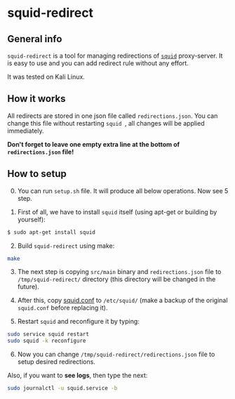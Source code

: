 # squid-redirect

## General info
`squid-redirect` is a tool for managing redirections of [`squid`](http://www.squid-cache.org/) proxy-server. It is easy to use and you can add redirect rule without any effort.

It was tested on Kali Linux.

## How it works
All redirects are stored in one json file called `redirections.json`. You can change this file without restarting `squid `, all changes will be applied immediately.

**Don't forget to leave one empty extra line at the bottom of `redirections.json` file!**

## How to setup
0. You can run `setup.sh` file. It will produce all below operations. Now see 5 step.

1. First of all, we have to install `squid` itself (using apt-get or building by yourself):

```sh
$ sudo apt-get install squid
```

2. Build `squid-redirect` using make:
```sh
make
```

3. The next step is copying `src/main` binary and `redirections.json` file to `/tmp/squid-redirect/` directory (this directory will be changed in the future).

4. After this, copy [squid.conf](./squid.conf) to `/etc/squid/` (make a backup of the original `squid.conf` before replacing it).

5. Restart `squid` and reconfigure it by typing:

```sh
sudo service squid restart
sudo squid -k reconfigure
```

6. Now you can change `/tmp/squid-redirect/redirections.json` file to setup desired redirections.

Also, if you want to **see logs**, then type the next:

```sh
sudo journalctl -u squid.service -b
```
